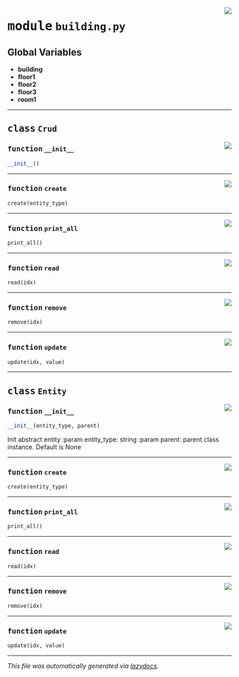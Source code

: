 <!-- markdownlint-disable -->

<a href="https://github.com/teamco/python_doc/blob/main/building.py/building.py#L0"><img align="right" style="float:right;" src="https://img.shields.io/badge/-source-cccccc?style=flat-square"></a>

# <kbd>module</kbd> `building.py`




**Global Variables**
---------------
- **building**
- **floor1**
- **floor2**
- **floor3**
- **room1**


---

## <kbd>class</kbd> `Crud`




<a href="https://github.com/teamco/python_doc/blob/main/building.py/building.py#L2"><img align="right" style="float:right;" src="https://img.shields.io/badge/-source-cccccc?style=flat-square"></a>

### <kbd>function</kbd> `__init__`

```python
__init__()
```








---

<a href="https://github.com/teamco/python_doc/blob/main/building.py/building.py#L8"><img align="right" style="float:right;" src="https://img.shields.io/badge/-source-cccccc?style=flat-square"></a>

### <kbd>function</kbd> `create`

```python
create(entity_type)
```





---

<a href="https://github.com/teamco/python_doc/blob/main/building.py/building.py#L30"><img align="right" style="float:right;" src="https://img.shields.io/badge/-source-cccccc?style=flat-square"></a>

### <kbd>function</kbd> `print_all`

```python
print_all()
```





---

<a href="https://github.com/teamco/python_doc/blob/main/building.py/building.py#L13"><img align="right" style="float:right;" src="https://img.shields.io/badge/-source-cccccc?style=flat-square"></a>

### <kbd>function</kbd> `read`

```python
read(idx)
```





---

<a href="https://github.com/teamco/python_doc/blob/main/building.py/building.py#L22"><img align="right" style="float:right;" src="https://img.shields.io/badge/-source-cccccc?style=flat-square"></a>

### <kbd>function</kbd> `remove`

```python
remove(idx)
```





---

<a href="https://github.com/teamco/python_doc/blob/main/building.py/building.py#L16"><img align="right" style="float:right;" src="https://img.shields.io/badge/-source-cccccc?style=flat-square"></a>

### <kbd>function</kbd> `update`

```python
update(idx, value)
```






---

## <kbd>class</kbd> `Entity`




<a href="https://github.com/teamco/python_doc/blob/main/building.py/building.py#L40"><img align="right" style="float:right;" src="https://img.shields.io/badge/-source-cccccc?style=flat-square"></a>

### <kbd>function</kbd> `__init__`

```python
__init__(entity_type, parent)
```

Init abstract entity :param entity_type: string :param parent: parent class instance. Default is None 




---

<a href="https://github.com/teamco/python_doc/blob/main/building.py/building.py#L8"><img align="right" style="float:right;" src="https://img.shields.io/badge/-source-cccccc?style=flat-square"></a>

### <kbd>function</kbd> `create`

```python
create(entity_type)
```





---

<a href="https://github.com/teamco/python_doc/blob/main/building.py/building.py#L30"><img align="right" style="float:right;" src="https://img.shields.io/badge/-source-cccccc?style=flat-square"></a>

### <kbd>function</kbd> `print_all`

```python
print_all()
```





---

<a href="https://github.com/teamco/python_doc/blob/main/building.py/building.py#L13"><img align="right" style="float:right;" src="https://img.shields.io/badge/-source-cccccc?style=flat-square"></a>

### <kbd>function</kbd> `read`

```python
read(idx)
```





---

<a href="https://github.com/teamco/python_doc/blob/main/building.py/building.py#L22"><img align="right" style="float:right;" src="https://img.shields.io/badge/-source-cccccc?style=flat-square"></a>

### <kbd>function</kbd> `remove`

```python
remove(idx)
```





---

<a href="https://github.com/teamco/python_doc/blob/main/building.py/building.py#L16"><img align="right" style="float:right;" src="https://img.shields.io/badge/-source-cccccc?style=flat-square"></a>

### <kbd>function</kbd> `update`

```python
update(idx, value)
```








---

_This file was automatically generated via [lazydocs](https://github.com/ml-tooling/lazydocs)._

